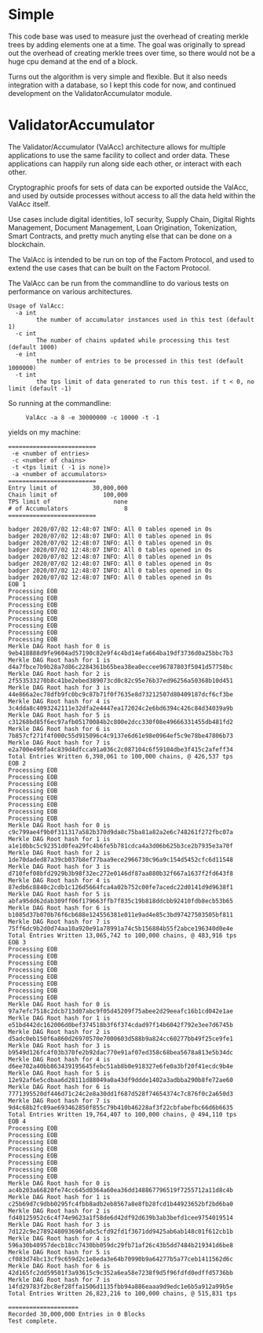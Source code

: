 # Simple

This code base was used to measure just the overhead of creating merkle trees by adding elements one at
a time.  The goal was originally to spread out the overhead of creating merkle trees over time, so there
would not be a huge cpu demand at the end of a block.

Turns out the algorithm is very simple and flexible.  But it also needs integration with a database, so 
I kept this code for now, and continued development on the ValidatorAccumulator module.

# ValidatorAccumulator

The Validator/Accumulator (ValAcc) architecture allows for multiple applications to use the same facility
to collect and order data.  These applications can happily run along side each other, or interact
with each other.

Cryptographic proofs for sets of data can be exported outside the ValAcc, and used by outside processes
without access to all the data held within the ValAcc itself.

Use cases include digital identities, IoT security, Supply Chain, Digital Rights Management, Document Management,
Loan Origination, Tokenization, Smart Contracts, and pretty much anyting else that can be done on a blockchain.

The ValAcc is intended to be run on top of the Factom Protocol, and used to extend the use cases that can be
built on the Factom Protocol.

The ValAcc can be run from the commandline to do various tests on performance on various architectures.
```
Usage of ValAcc:
  -a int
    	the number of accumulator instances used in this test (default 1)
  -c int
    	The number of chains updated while processing this test (default 1000)
  -e int
    	the number of entries to be processed in this test (default 1000000)
  -t int
    	the tps limit of data generated to run this test. if t < 0, no limit (default -1)
```

So running at the commandline:
```
     ValAcc -a 8 -e 30000000 -c 10000 -t -1
```     
yields on my machine: 
```
=========================
 -e <number of entries>
 -c <number of chains>
 -t <tps limit ( -1 is none)>
 -a <number of accumulators>
=========================
Entry limit of          30,000,000
Chain limit of             100,000
TPS limit of                  none
# of Accumulators                8
=========================

badger 2020/07/02 12:48:07 INFO: All 0 tables opened in 0s
badger 2020/07/02 12:48:07 INFO: All 0 tables opened in 0s
badger 2020/07/02 12:48:07 INFO: All 0 tables opened in 0s
badger 2020/07/02 12:48:07 INFO: All 0 tables opened in 0s
badger 2020/07/02 12:48:07 INFO: All 0 tables opened in 0s
badger 2020/07/02 12:48:07 INFO: All 0 tables opened in 0s
badger 2020/07/02 12:48:07 INFO: All 0 tables opened in 0s
badger 2020/07/02 12:48:07 INFO: All 0 tables opened in 0s
EOB 1
Processing EOB
Processing EOB
Processing EOB
Processing EOB
Processing EOB
Processing EOB
Processing EOB
Processing EOB
Merkle DAG Root hash for 0 is 9eb418888d9fe9604ad57190c82e9f4c4bd14efa664ba19df3736d0a25bbc7b3
Merkle DAG Root hash for 1 is d4a7fbce7b9b28a7d86c2284361b65bea38ea0eccee96787803f5041d57758bc
Merkle DAG Root hash for 2 is 2f553533270b8c41be2ebed389073cd0c82c95e76b37ed96256a50368b10d451
Merkle DAG Root hash for 3 is 44e866a2ec78dfb9fc0bc9c87b71f0f7635e8d73212507d80409187dcf6cf3be
Merkle DAG Root hash for 4 is 3c4dda8c4093242111e32dfa2e4447ea172024c2e6bd6394c426c84d34039a9b
Merkle DAG Root hash for 5 is c31268bd85f6ec97afb05170084b2c800e2dcc330f08e49666331455db481fd2
Merkle DAG Root hash for 6 is 7b857cf271f4f000c55d915096c4c9137e6d61e98e0964ef5c9e78be47806b73
Merkle DAG Root hash for 7 is e2a700e490fa4c839d4dfcca91a036c2c087104c6f59104dbe3f415c2afeff34
Total Entries Written 6,398,061 to 100,000 chains, @ 426,537 tps
EOB 2
Processing EOB
Processing EOB
Processing EOB
Processing EOB
Processing EOB
Processing EOB
Processing EOB
Processing EOB
Merkle DAG Root hash for 0 is c9c799ae4f9b0f311317a582b370d9da8c75ba81a82a2e6c748261f272fbc07a
Merkle DAG Root hash for 1 is a1e10bbc5c92351d0fea29fc4b6fe5b781cdca4a3d06b625b3ce2b7935e3a70f
Merkle DAG Root hash for 2 is 1de70daded87a39cb037b8ef77baa9ece2966730c96a9c154d5452cfc6d11548
Merkle DAG Root hash for 3 is d710fef08bfd2929b3b98f32ec272e0146df87aa880b32f667a1637f2fd643f8
Merkle DAG Root hash for 4 is 87edb6c8840c2cdb1c126d5664fca4a02b752c00fe7acedc22d0141d9d9638f1
Merkle DAG Root hash for 5 is abfa95dd62dab309ff06f179663ffb7f835c19b818ddcbb92410fdb8ecb53b65
Merkle DAG Root hash for 6 is b1085d37b070b76f6cb688e124556381e011e9ad4e85c3bd97427503505bf811
Merkle DAG Root hash for 7 is 75ff6dc9b2d0d74aa10a920e91a78991a74c5b156884b55f2abce196340d0e4e
Total Entries Written 13,065,742 to 100,000 chains, @ 483,916 tps
EOB 3
Processing EOB
Processing EOB
Processing EOB
Processing EOB
Processing EOB
Processing EOB
Processing EOB
Processing EOB
Merkle DAG Root hash for 0 is 97a7efc7518c2dcb713d07abc9f05d45209f75abee2d29eeafc16b1cd042e1ae
Merkle DAG Root hash for 1 is e51bd442dc162006d0bef374518b3f6f374cdad97f14b6042f792e3ee7d6745b
Merkle DAG Root hash for 2 is d5adc0eb150f6a860d26970570e7000603d588b9a824cc60277bb49f25ce9fe1
Merkle DAG Root hash for 3 is b9549d126fc4f03b370fe2b92dac770e91af07ed358c68bea5678a813e5b34dc
Merkle DAG Root hash for 4 is d6ee702a40bb863439195645febc51ab8b0e918327e6fe0a3bf20f41ecdc9b4e
Merkle DAG Root hash for 5 is 12e92af6e5cdbaa6d28111d88049a0a43df9ddde1402a3adbba290b8fe72ae60
Merkle DAG Root hash for 6 is 7771395520df446d71c24c2e8a30dd1f687d528f74654374c7c876f0c2a650d3
Merkle DAG Root hash for 7 is 9d4c68b2fc09ae693462850f855c79b410b46228af3f22cbfabefbc66d6b6635
Total Entries Written 19,764,407 to 100,000 chains, @ 494,110 tps
EOB 4
Processing EOB
Processing EOB
Processing EOB
Processing EOB
Processing EOB
Processing EOB
Processing EOB
Processing EOB
Merkle DAG Root hash for 0 is ac4b203a66820fe74cc645d0364a60ea36dd148867796519f7255712a11d8c4b
Merkle DAG Root hash for 1 is c25b69d7c9dbb0295fc4fbb8adb2eb8567a8e8fb28fcd1b44923652bf2bd6ba0
Merkle DAG Root hash for 2 is fd40125952c6c4f74e9623a1f58de6d42df92d639b3ab3befd1cee9754019514
Merkle DAG Root hash for 3 is 7d122c9e2789248093696fa0c5cfd92fd1f3671dd9425ab6ab148c01f612cb1b
Merkle DAG Root hash for 4 is 596a30b40957decb18cc7430bb059dc29fb71af26c43b5dd7484b219341d6be8
Merkle DAG Root hash for 5 is cf083d74bc13cf9c659d2c1e8eda3e64b70990b9a64277b5a77ceb1411562d6c
Merkle DAG Root hash for 6 is 42d165fc2dd59501f3a93615c9c352a6ea58e7238f9d5f96fdfd0edffd5736bb
Merkle DAG Root hash for 7 is 14fd29783f2bc8ef28ffa1506d1135fbb94a886eaaa9d9edc1e6b5a912a99b5e
Total Entries Written 26,823,216 to 100,000 chains, @ 515,831 tps

====================
Recorded 30,000,000 Entries in 0 Blocks
Test complete.
```
